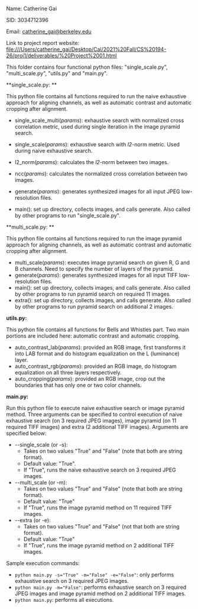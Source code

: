 Name: Catherine Gai

SID: 3034712396

Email: catherine_gai@berkeley.edu

Link to project report website: [file:///Users/catherine_gai/Desktop/Cal/2021%20Fall/CS%20194-26/proj1/deliverables/%20Project%2001.html](deliverables/Project%01.html)

This folder contains four functional python files: "single_scale.py", "multi_scale.py", "utils.py" and "main.py". 



**single_scale.py: **

This python file contains all functions required to run the naive exhaustive approach for aligning channels, as well as automatic contrast and automatic cropping after alignment. 

* single_scale_multi(*params*): exhaustive search with normalized cross correlation metric, used during single iteration in the image pyramid search. 

* single_scale(*params*): exhaustive search with *l2*-norm metric. Used during naive exhaustive search. 

* l2_norm(*params*): calculates the *l2*-norm between two images. 

* ncc(*params*): calculates the normalized cross correlation between two images. 

* generate(*params*): generates synthesized images for all input JPEG low-resolution files. 

* main(): set up directory, collects images, and calls generate. Also called by other programs to run "single_scale.py". 

  

**multi_scale.py: **

This python file contains all functions required to run the image pyramid approach for aligning channels, as well as automatic contrast and automatic cropping after alignment. 

* multi_scale(*params*): executes image pyramid search on given R, G and B channels. Need to specify the number of layers of the pyramid. 
* generate(*params*): generates synthesized images for all input TIFF low-resolution files. 
* main(): set up directory, collects images, and calls generate. Also called by other programs to run pyramid search on required 11 images.
* extra():  set up directory, collects images, and calls generate. Also called by other programs to run pyramid search on additional 2 images.



**utils.py:**

This python file contains all functions for Bells and Whistles part. Two main portions are included here: automatic contrast and automatic cropping. 

* auto_contrast_lab(*params*): provided an RGB image, first transforms it into LAB format and do histogram equalization on the L (luminance) layer. 
* auto_contrast_rgb(*params*): provided an RGB image, do histogram equalization on all three layers respectively. 
* auto_cropping(*params*): provided an RGB image, crop out the boundaries that has only one or two color channels. 



**main.py:**

Run this python file to execute naive exhaustive search or image pyramid method. Three arguments can be specified to control execution of naive exhaustive search (on 3 required JPEG images), image pyramid (on 11 required TIFF images) and extra (2 additional TIFF images). Arguments are specified below: 

* --single_scale (or -s): 
  * Takes on two values "True" and "False" (note that both are string format). 
  * Default value: "True".
  * If "True", runs the naive exhaustive search on 3 required JPEG images. 
* --multi_scale (or -m):
  * Takes on two values "True" and "False" (note that both are string format). 
  * Default value: "True"
  * If "True", runs the image pyramid method on 11 required TIFF images. 
* --extra (or -e):
  * Takes on two values "True" and "False" (not that both are string format). 
  * Default value: "True"
  * If "True", runs the image pyramid method on 2 additional TIFF images. 

Sample execution commands: 

* `python main.py -s="True" -m="False" -e="False"`: only performs exhaustive search on 3 required JPEG images. 
* `python main.py -m="False"`: performs exhaustive search on 3 required JPEG images and image pyramid method on 2 additional TIFF images. 
* `python main.py`: performs all executions. 



